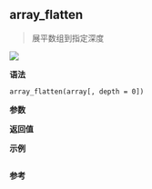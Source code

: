 ## array_flatten

> 展平数组到指定深度

![](https://img.shields.io/badge/-Array-blue)

**语法**

`array_flatten(array[, depth = 0])`

**参数**

**返回值**

**示例**

```js

```

**参考**
